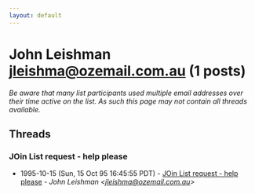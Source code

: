 ```yaml
---
layout: default
---
```


# John Leishman <jleishma@ozemail.com.au> (1 posts)

_Be aware that many list participants used multiple email addresses over their time active on the list. As such this page may not contain all threads available._

## Threads

### JOin List request - help please
+ 1995-10-15 (Sun, 15 Oct 95 16:45:55 PDT) - [JOin List request - help please](/archive/1995/10/bd3b5ab2ca998a285653d1ac05856063c2acb861d32be5dcc8de621f932f38df) - _John Leishman \<jleishma@ozemail.com.au\>_


